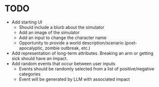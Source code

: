 # TODO

* Add starting UI
  * Should include a blurb about the simulator
  * Add an image of the simulator
  * Add an input to change the character name
  * Opportunity to provide a world description/scenario (post-apocalyptic, zombie outbreak, etc.)
* Add representation of long-term attributes. Breaking an arm or getting sick should have an impact.
* Add random events that occur between user inputs
  * Events should be randomly selected from a list of positive/negative categories
  * Event will be generated by LLM with associated impact